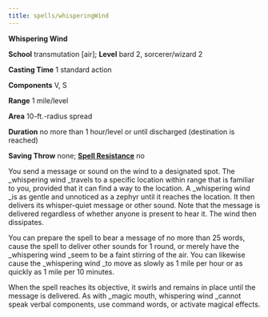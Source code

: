 ```yaml
---
title: spells/whisperingWind
---
```

 **Whispering Wind**

**School** transmutation [air]; **Level** bard 2, sorcerer/wizard 2

**Casting Time** 1 standard action

**Components** V, S

**Range** 1 mile/level

**Area** 10-ft.-radius spread

**Duration** no more than 1 hour/level or until discharged (destination is reached)

**Saving Throw** none; **[Spell Resistance](../glossary#_spell-resistance)** no

You send a message or sound on the wind to a designated spot. The _whispering wind _travels to a specific location within range that is familiar to you, provided that it can find a way to the location. A _whispering wind _is as gentle and unnoticed as a zephyr until it reaches the location. It then delivers its whisper-quiet message or other sound. Note that the message is delivered regardless of whether anyone is present to hear it. The wind then dissipates.

You can prepare the spell to bear a message of no more than 25 words, cause the spell to deliver other sounds for 1 round, or merely have the _whispering wind _seem to be a faint stirring of the air. You can likewise cause the _whispering wind _to move as slowly as 1 mile per hour or as quickly as 1 mile per 10 minutes.

When the spell reaches its objective, it swirls and remains in place until the message is delivered. As with _magic mouth, whispering wind _cannot speak verbal components, use command words, or activate magical effects.

